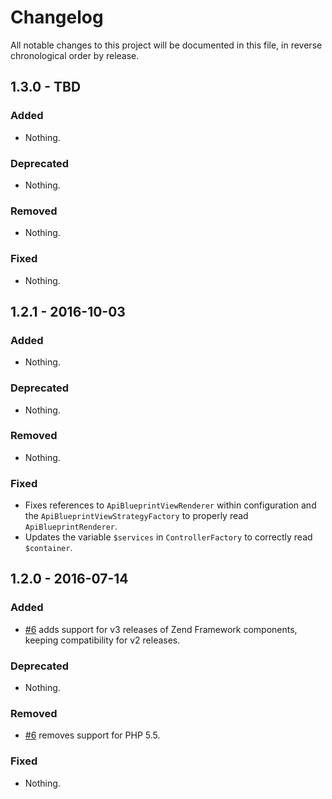 # Changelog

All notable changes to this project will be documented in this file, in reverse chronological order by release.

## 1.3.0 - TBD

### Added

- Nothing.

### Deprecated

- Nothing.

### Removed

- Nothing.

### Fixed

- Nothing.

## 1.2.1 - 2016-10-03

### Added

- Nothing.

### Deprecated

- Nothing.

### Removed

- Nothing.

### Fixed

- Fixes references to `ApiBlueprintViewRenderer` within configuration and the
  `ApiBlueprintViewStrategyFactory` to properly read `ApiBlueprintRenderer`.
- Updates the variable `$services` in `ControllerFactory` to correctly read
  `$container`.

## 1.2.0 - 2016-07-14

### Added

- [#6](https://github.com/zfcampus/zf-apigility-documentation-apiblueprint/pull/6)
  adds support for v3 releases of Zend Framework components, keeping
  compatibility for v2 releases.

### Deprecated

- Nothing.

### Removed

- [#6](https://github.com/zfcampus/zf-apigility-documentation-apiblueprint/pull/6)
  removes support for PHP 5.5.

### Fixed

- Nothing.
